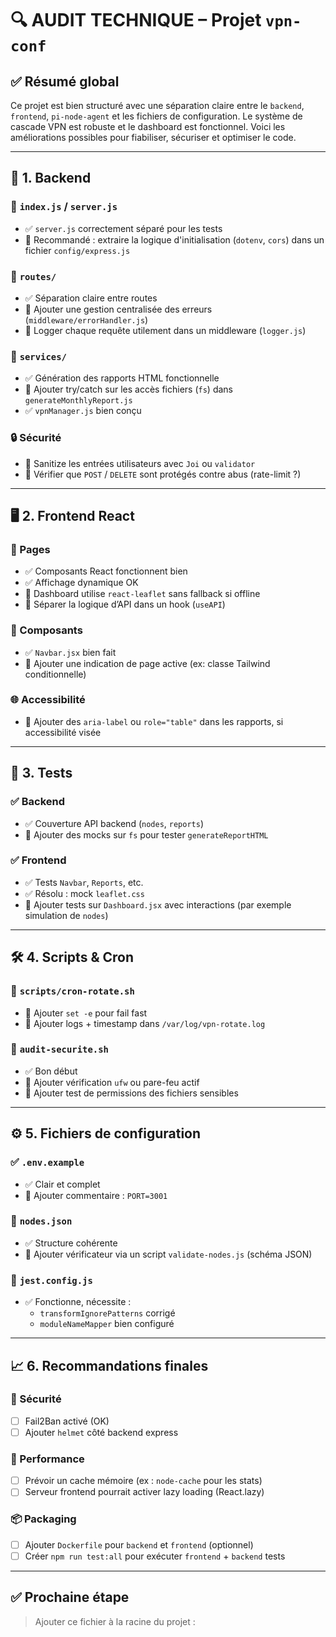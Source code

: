 # 🔍 AUDIT TECHNIQUE – Projet `vpn-conf`

## ✅ Résumé global

Ce projet est bien structuré avec une séparation claire entre le `backend`, `frontend`, `pi-node-agent` et les fichiers de configuration. Le système de cascade VPN est robuste et le dashboard est fonctionnel. Voici les améliorations possibles pour fiabiliser, sécuriser et optimiser le code.

---

## 🔧 1. Backend

### 📁 `index.js` / `server.js`
- ✅ `server.js` correctement séparé pour les tests
- 🔄 Recommandé : extraire la logique d'initialisation (`dotenv`, `cors`) dans un fichier `config/express.js`

### 📁 `routes/`
- ✅ Séparation claire entre routes
- 🔄 Ajouter une gestion centralisée des erreurs (`middleware/errorHandler.js`)
- 🔄 Logger chaque requête utilement dans un middleware (`logger.js`)

### 📁 `services/`
- ✅ Génération des rapports HTML fonctionnelle
- 🔄 Ajouter try/catch sur les accès fichiers (`fs`) dans `generateMonthlyReport.js`
- ✅ `vpnManager.js` bien conçu

### 🔒 Sécurité
- 🔄 Sanitize les entrées utilisateurs avec `Joi` ou `validator`
- 🔄 Vérifier que `POST` / `DELETE` sont protégés contre abus (rate-limit ?)

---

## 🖥️ 2. Frontend React

### 📁 Pages
- ✅ Composants React fonctionnent bien
- ✅ Affichage dynamique OK
- 🔄 Dashboard utilise `react-leaflet` sans fallback si offline
- 🔄 Séparer la logique d’API dans un hook (`useAPI`)

### 📁 Composants
- ✅ `Navbar.jsx` bien fait
- 🔄 Ajouter une indication de page active (ex: classe Tailwind conditionnelle)

### 🌐 Accessibilité
- 🔄 Ajouter des `aria-label` ou `role="table"` dans les rapports, si accessibilité visée

---

## 🧪 3. Tests

### ✅ Backend
- ✅ Couverture API backend (`nodes`, `reports`)
- 🔄 Ajouter des mocks sur `fs` pour tester `generateReportHTML`

### ✅ Frontend
- ✅ Tests `Navbar`, `Reports`, etc.
- ✅ Résolu : mock `leaflet.css`
- 🔄 Ajouter tests sur `Dashboard.jsx` avec interactions (par exemple simulation de `nodes`)

---

## 🛠️ 4. Scripts & Cron

### 📁 `scripts/cron-rotate.sh`
- 🔄 Ajouter `set -e` pour fail fast
- 🔄 Ajouter logs + timestamp dans `/var/log/vpn-rotate.log`

### 📁 `audit-securite.sh`
- ✅ Bon début
- 🔄 Ajouter vérification `ufw` ou pare-feu actif
- 🔄 Ajouter test de permissions des fichiers sensibles

---

## ⚙️ 5. Fichiers de configuration

### ✅ `.env.example`
- ✅ Clair et complet
- 🔄 Ajouter commentaire : `PORT=3001`

### 📁 `nodes.json`
- ✅ Structure cohérente
- 🔄 Ajouter vérificateur via un script `validate-nodes.js` (schéma JSON)

### 📁 `jest.config.js`
- ✅ Fonctionne, nécessite :
  - `transformIgnorePatterns` corrigé
  - `moduleNameMapper` bien configuré

---

## 📈 6. Recommandations finales

### 🔐 Sécurité
- [ ] Fail2Ban activé (OK)
- [ ] Ajouter `helmet` côté backend express

### 🚀 Performance
- [ ] Prévoir un cache mémoire (ex : `node-cache` pour les stats)
- [ ] Serveur frontend pourrait activer lazy loading (React.lazy)

### 📦 Packaging
- [ ] Ajouter `Dockerfile` pour `backend` et `frontend` (optionnel)
- [ ] Créer `npm run test:all` pour exécuter `frontend` + `backend` tests

---

## ✅ Prochaine étape

> Ajouter ce fichier à la racine du projet :

